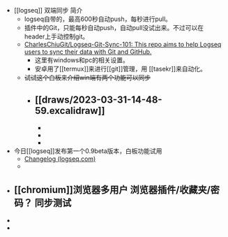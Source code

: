 - [[logseq]] 双端同步 简介
	- logseq自带的，最高600秒自动push，每秒进行pull。
	- 插件中的Git，只能每秒自动push，自动pull没试出来。不过可以在header上手动控制git。
	- [CharlesChiuGit/Logseq-Git-Sync-101: This repo aims to help Logseq users to sync their data with Git and GitHub.](https://github.com/CharlesChiuGit/Logseq-Git-Sync-101)
		- 这里有windows和pc的相关设置。
		- 安卓用了[[termux]]来进行[[git]]管理，用 [[tasekr]]来自动化。
	- ~~试试这个白板来介绍win端有两个功能可以同步~~
		- [[draws/2023-03-31-14-48-59.excalidraw]]
			-
			-
			-
			-
- 今日[[logseq]]发布第一个0.9beta版本，白板功能试用
	- [Changelog (logseq.com)](https://docs.logseq.com/#/page/changelog)
	-
- [[chromium]]浏览器多用户 浏览器插件/收藏夹/密码？ 同步测试
	-
-
-